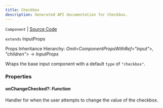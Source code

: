 ```yaml
---
title: Checkbox
description: Generated API documentation for Checkbox.
---
```


`Component` | [Source Code](https://github.com/mrCamelCode/jtjs/blob/ddfaeb1a2c9bf793372bb41076f65f452b124091/libs/react/lib/components/input/base/Checkbox.tsx#L18)

`extends` InputProps

Props Inheritance Hierarchy: _Omit<ComponentPropsWithRef<"input">, "children">_ -> _InputProps_

Wraps the base input component with a default `type` of `"checkbox"`.

### Properties

#### onChangeChecked?: _Function_

Handler for when the user attempts to change the value of the checkbox.